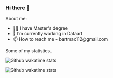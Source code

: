 ### Hi there 👋

About me:

<ul>
    <li>👨‍🎓   I have Master's degree</li>
    <li>🧱   I’m currently working in Dataart  </li>
    <li>📫   How to reach me - bartmax112@gmail.com </li>
</ul>

<summary>Some of my statistics..</summary>
<p>
    <img src="https://github-readme-stats.vercel.app/api?username=Bartmax112&show_icons=true" alt="Github wakatime stats"/>
</p>
<p>
    <img src="https://github-readme-stats.vercel.app/api/top-langs/?username=Bartmax112&layout=compact"  alt="Github wakatime stats"/>
</p>
